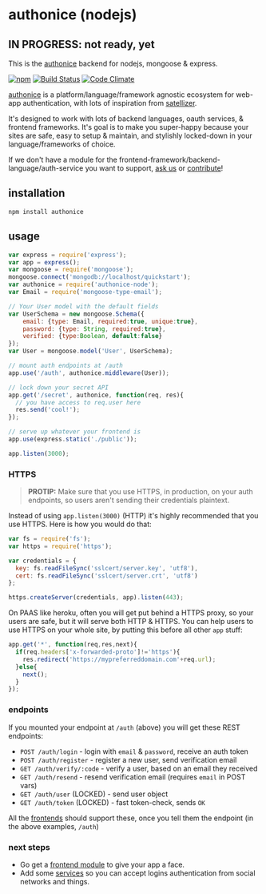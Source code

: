 # authonice (nodejs)

## IN PROGRESS: not ready, yet

This is the [authonice](http://authonice.github.io) backend for nodejs, mongoose & express.

[![npm](https://nodei.co/npm/authonice-node.png)](https://www.npmjs.com/package/authonice-node)
[![Build Status](https://travis-ci.org/authonice/authonice-back-node-express.svg?branch=master)](https://travis-ci.org/authonice/authonice-back-node-express)
[![Code Climate](https://codeclimate.com/github/authonice/authonice-back-node-express/badges/gpa.svg)](https://codeclimate.com/github/authonice/authonice-back-node-express)

[authonice](http://authonice.github.io) is a platform/language/framework agnostic ecosystem for web-app authentication, with lots of inspiration from [satellizer](https://github.com/sahat/satellizer).

It's designed to work with lots of backend languages, oauth services, & frontend frameworks. It's goal is to make you super-happy because your sites are safe, easy to setup & maintain, and stylishly locked-down in your language/frameworks of choice.

If we don't have a module for the frontend-framework/backend-language/auth-service  you want to support, [ask us](https://github.com/authonice/authonice.github.io/issues/new?title=Request:%20&labels=request) or [contribute](http://authonice.github.io/contribute)!

## installation

```
npm install authonice
```

## usage

```js
var express = require('express');
var app = express();
var mongoose = require('mongoose');
mongoose.connect('mongodb://localhost/quickstart');
var authonice = require('authonice-node');
var Email = require('mongoose-type-email');

// Your User model with the default fields
var UserSchema = new mongoose.Schema({
    email: {type: Email, required:true, unique:true},
    password: {type: String, required:true},
    verified: {type:Boolean, default:false}
});
var User = mongoose.model('User', UserSchema);

// mount auth endpoints at /auth
app.use('/auth', authonice.middleware(User));

// lock down your secret API
app.get('/secret', authonice, function(req, res){
  // you have access to req.user here
  res.send('cool!');
});

// serve up whatever your frontend is
app.use(express.static('./public'));

app.listen(3000);
```

### HTTPS

> **PROTIP:** Make sure that you use HTTPS, in production, on your auth endpoints, so users aren't sending their credentials plaintext.

Instead of using `app.listen(3000)` (HTTP) it's highly recommended that you use HTTPS. Here is how you would do that:

```js
var fs = require('fs');
var https = require('https');

var credentials = {
  key: fs.readFileSync('sslcert/server.key', 'utf8'),
  cert: fs.readFileSync('sslcert/server.crt', 'utf8')
};

https.createServer(credentials, app).listen(443);
```

On PAAS like heroku, often you will get put behind a HTTPS proxy, so your users are safe, but it will serve both HTTP & HTTPS. You can help users to use HTTPS on your whole site, by putting this before all other `app` stuff:

```js
app.get('*', function(req,res,next){
  if(req.headers['x-forwarded-proto']!='https'){
    res.redirect('https://mypreferreddomain.com'+req.url);
  }else{
    next();
  } 
});
```

### endpoints

If you mounted your endpoint at `/auth` (above) you will get these REST endpoints:

- `POST /auth/login` - login with `email` & `password`, receive an auth token
- `POST /auth/register` - register a new user, send verification email
- `GET /auth/verify/:code` - verify a user, based on an email they received
- `GET /auth/resend` - resend verification email (requires `email` in POST vars)
- `GET /auth/user` (LOCKED) - send user object
- `GET /auth/token` (LOCKED) - fast token-check, sends `OK`

All the [frontends](http://authonice.github.io/frontends) should support these, once you tell them the endpoint (in the above examples, `/auth`)

### next steps

- Go get a [frontend module](http://authonice.github.io/frontends) to give your app a face.
- Add some [services](http://authonice.github.io/node/services) so you can accept logins authentication from social networks and things.
